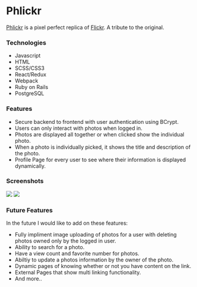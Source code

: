 # Phlickr

[Phlickr](https://phlickr-clone.herokuapp.com/#/) is a pixel perfect replica of [Flickr](https://www.flickr.com/). A tribute to the original.
### Technologies

* Javascript
* HTML
* SCSS/CSS3
* React/Redux
* Webpack
* Ruby on Rails
* PostgreSQL

### Features

 * Secure backend to frontend with user authentication using BCrypt.
 * Users can only interact with photos when logged in.
 * Photos are displayed all together or when clicked show the individual photo.
 * When a photo is individually picked, it shows the title and description of the photo.
 * Profile Page for every user to see where their information is displayed dynamically.
 
### Screenshots

<img src="https://phlickr-clone-seed.s3-us-west-1.amazonaws.com/screenshots/D2C711AE-E7A6-4B12-BBDF-35717AFE1845_1_105_c.jpeg"/>

<img src="https://phlickr-clone-seed.s3-us-west-1.amazonaws.com/screenshots/91ADC8FA-00B4-41A0-AC0E-2A7A1855B8ED_1_105_c.jpeg"/>

### Future Features

In the future I would like to add on these features:

 * Fully impliment image uploading of photos for a user with deleting photos owned only by the logged in user.
 * Ability to search for a photo.
 * Have a view count and favorite number for photos.
 * Abiltiy to update a photos information by the owner of the photo.
 * Dynamic pages of knowing whether or not you have content on the link.
 * External Pages that show multi linking functionality.
 * And more..
